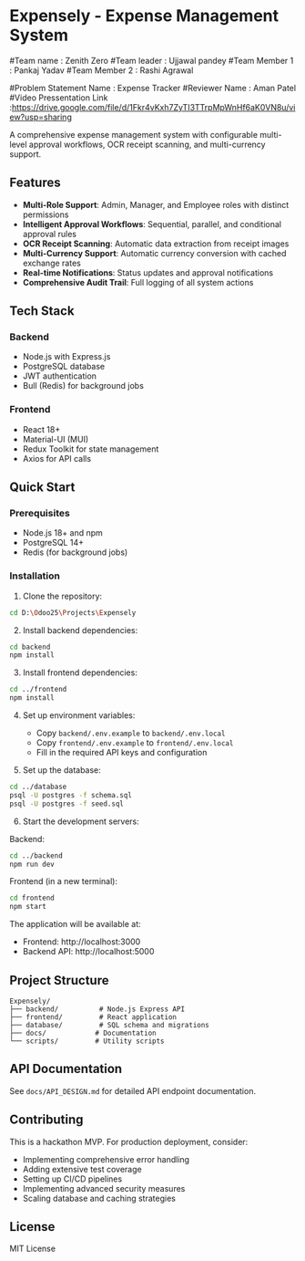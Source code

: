 # Expensely - Expense Management System

#Team name : Zenith Zero
#Team leader : Ujjawal pandey
#Team Member 1 : Pankaj Yadav
#Team Member 2 : Rashi Agrawal

#Problem Statement Name : Expense Tracker
#Reviewer Name : Aman Patel
#Video Pressentation Link :https://drive.google.com/file/d/1Fkr4vKxh7ZyTI3TTrpMpWnHf6aK0VN8u/view?usp=sharing

A comprehensive expense management system with configurable multi-level approval workflows, OCR receipt scanning, and multi-currency support.

## Features

- **Multi-Role Support**: Admin, Manager, and Employee roles with distinct permissions
- **Intelligent Approval Workflows**: Sequential, parallel, and conditional approval rules
- **OCR Receipt Scanning**: Automatic data extraction from receipt images
- **Multi-Currency Support**: Automatic currency conversion with cached exchange rates
- **Real-time Notifications**: Status updates and approval notifications
- **Comprehensive Audit Trail**: Full logging of all system actions

## Tech Stack

### Backend
- Node.js with Express.js
- PostgreSQL database
- JWT authentication
- Bull (Redis) for background jobs

### Frontend
- React 18+
- Material-UI (MUI)
- Redux Toolkit for state management
- Axios for API calls

## Quick Start

### Prerequisites
- Node.js 18+ and npm
- PostgreSQL 14+
- Redis (for background jobs)

### Installation

1. Clone the repository:
```bash
cd D:\Odoo25\Projects\Expensely
```

2. Install backend dependencies:
```bash
cd backend
npm install
```

3. Install frontend dependencies:
```bash
cd ../frontend
npm install
```

4. Set up environment variables:
   - Copy `backend/.env.example` to `backend/.env.local`
   - Copy `frontend/.env.example` to `frontend/.env.local`
   - Fill in the required API keys and configuration

5. Set up the database:
```bash
cd ../database
psql -U postgres -f schema.sql
psql -U postgres -f seed.sql
```

6. Start the development servers:

Backend:
```bash
cd ../backend
npm run dev
```

Frontend (in a new terminal):
```bash
cd frontend
npm start
```

The application will be available at:
- Frontend: http://localhost:3000
- Backend API: http://localhost:5000

## Project Structure

```
Expensely/
├── backend/          # Node.js Express API
├── frontend/         # React application
├── database/         # SQL schema and migrations
├── docs/            # Documentation
└── scripts/         # Utility scripts
```

## API Documentation

See `docs/API_DESIGN.md` for detailed API endpoint documentation.

## Contributing

This is a hackathon MVP. For production deployment, consider:
- Implementing comprehensive error handling
- Adding extensive test coverage
- Setting up CI/CD pipelines
- Implementing advanced security measures
- Scaling database and caching strategies

## License

MIT License

